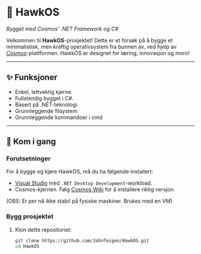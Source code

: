 # 🦅 HawkOS  
*Bygget med Cosmos' .NET Framework og C#*

Velkommen til **HawkOS**-prosjektet! Dette er et forsøk på å bygge et minimalistisk, men kraftig operativsystem fra bunnen av, ved hjelp av [Cosmos](https://github.com/CosmosOS/Cosmos)-plattformen. HawkOS er designet for læring, innovasjon og moro!

---

## ✨ Funksjoner
- Enkel, lettvektig kjerne.
- Fullstendig bygget i C#.
- Basert på .NET-teknologi.
- Grunnleggende filsystem
- Grunnleggende kommandoer i cmd

---

## 🚀 Kom i gang

### **Forutsetninger**
For å bygge og kjøre HawkOS, må du ha følgende installert:
- [Visual Studio](https://visualstudio.microsoft.com/) med `.NET Desktop Development`-workload.
- Cosmos-kjernen. Følg [Cosmos Wiki](https://github.com/CosmosOS/Cosmos/wiki) for å installere riktig versjon.

(OBS: Er per nå ikke stabil på fysiske maskiner. Brukes med en VM)

### **Bygg prosjektet**
1. Klon dette repositoriet:
   ```bash
   git clone https://github.com/JahnTeigen/HawkOS.git
   cd HawkOS
